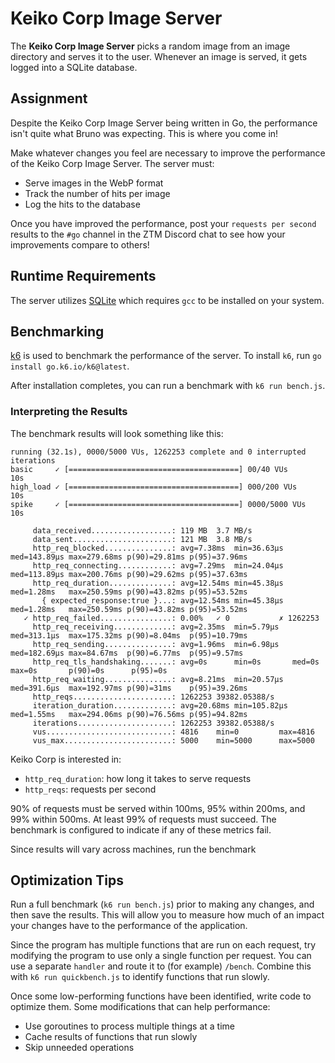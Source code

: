 # Keiko Corp Image Server

The __Keiko Corp Image Server__ picks a random image from an image directory and serves it to the user. Whenever an image is served, it gets logged into a SQLite database.

## Assignment

Despite the Keiko Corp Image Server being written in Go, the performance isn't quite what Bruno was expecting. This is where you come in!

Make whatever changes you feel are necessary to improve the performance of the Keiko Corp Image Server. The server must:

* Serve images in the WebP format
* Track the number of hits per image
* Log the hits to the database

Once you have improved the performance, post your `requests per second` results to the `#go` channel in the ZTM Discord chat to see how your improvements compare to others!

## Runtime Requirements

The server utilizes [SQLite](https://www.sqlite.org/index.html) which requires `gcc` to be installed on your system.

## Benchmarking

[k6](https://k6.io/) is used to benchmark the performance of the server. To install `k6`, run `go install go.k6.io/k6@latest`.

After installation completes, you can run a benchmark with `k6 run bench.js`.

### Interpreting the Results

The benchmark results will look something like this:

```
running (32.1s), 0000/5000 VUs, 1262253 complete and 0 interrupted iterations
basic     ✓ [======================================] 00/40 VUs      10s
high_load ✓ [======================================] 000/200 VUs    10s
spike     ✓ [======================================] 0000/5000 VUs  10s

     data_received..................: 119 MB  3.7 MB/s
     data_sent......................: 121 MB  3.8 MB/s
     http_req_blocked...............: avg=7.38ms  min=36.63µs  med=143.89µs max=279.68ms p(90)=29.81ms p(95)=37.96ms
     http_req_connecting............: avg=7.29ms  min=24.04µs  med=113.89µs max=200.76ms p(90)=29.62ms p(95)=37.63ms
     http_req_duration..............: avg=12.54ms min=45.38µs  med=1.28ms   max=250.59ms p(90)=43.82ms p(95)=53.52ms
       { expected_response:true }...: avg=12.54ms min=45.38µs  med=1.28ms   max=250.59ms p(90)=43.82ms p(95)=53.52ms
   ✓ http_req_failed................: 0.00%   ✓ 0           ✗ 1262253
     http_req_receiving.............: avg=2.35ms  min=5.79µs   med=313.1µs  max=175.32ms p(90)=8.04ms  p(95)=10.79ms
     http_req_sending...............: avg=1.96ms  min=6.98µs   med=182.69µs max=84.67ms  p(90)=6.77ms  p(95)=9.57ms
     http_req_tls_handshaking.......: avg=0s      min=0s       med=0s       max=0s       p(90)=0s      p(95)=0s
     http_req_waiting...............: avg=8.21ms  min=20.57µs  med=391.6µs  max=192.97ms p(90)=31ms    p(95)=39.26ms
     http_reqs......................: 1262253 39382.05388/s
     iteration_duration.............: avg=20.68ms min=105.82µs med=1.55ms   max=294.06ms p(90)=76.56ms p(95)=94.82ms
     iterations.....................: 1262253 39382.05388/s
     vus............................: 4816    min=0         max=4816
     vus_max........................: 5000    min=5000      max=5000
```

Keiko Corp is interested in:

* `http_req_duration`: how long it takes to serve requests
* `http_reqs`: requests per second

90% of requests must be served within 100ms, 95% within 200ms, and 99% within 500ms. At least 99% of requests must succeed. The benchmark is configured to indicate if any of these metrics fail.

Since results will vary across machines, run the benchmark 

## Optimization Tips

Run a full benchmark (`k6 run bench.js`) prior to making any changes, and then save the results. This will allow you to measure how much of an impact your changes have to the performance of the application.


Since the program has multiple functions that are run on each request, try modifying the program to use only a single function per request. You can use a separate `handler` and route it to (for example) `/bench`. Combine this with `k6 run quickbench.js` to identify functions that run slowly.

Once some low-performing functions have been identified, write code to optimize them. Some modifications that can help performance:
* Use goroutines to process multiple things at a time
* Cache results of functions that run slowly
* Skip unneeded operations